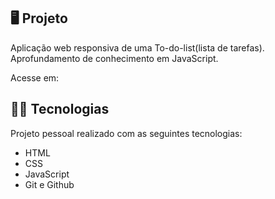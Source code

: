 ## 🖥️ Projeto

Aplicação web responsiva de uma To-do-list(lista de tarefas). Aprofundamento de conhecimento em JavaScript.

Acesse em: 

## 👨‍💻 Tecnologias
Projeto pessoal realizado com as seguintes tecnologias:

- HTML
- CSS
- JavaScript
- Git e Github
